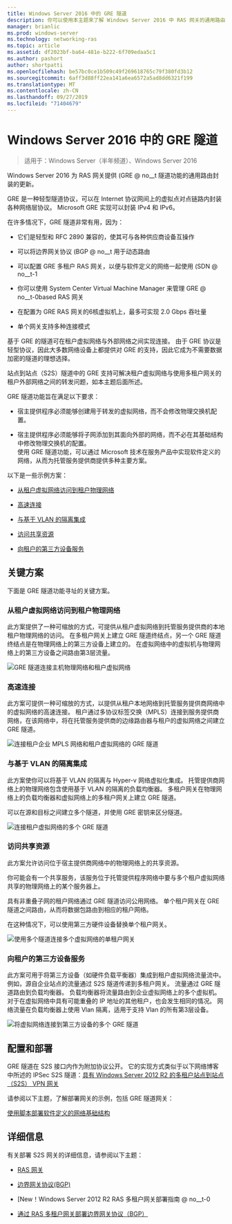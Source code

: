 ```yaml
---
title: Windows Server 2016 中的 GRE 隧道
description: 你可以使用本主题来了解 Windows Server 2016 中 RAS 网关的通用路由封装（GRE）隧道功能的更新。
manager: brianlic
ms.prod: windows-server
ms.technology: networking-ras
ms.topic: article
ms.assetid: df2023bf-ba64-481e-b222-6f709edaa5c1
ms.author: pashort
author: shortpatti
ms.openlocfilehash: be57bc0ce1b509c49f269618765c79f380fd3b12
ms.sourcegitcommit: 6aff3d88ff22ea141a6ea6572a5ad8dd6321f199
ms.translationtype: MT
ms.contentlocale: zh-CN
ms.lasthandoff: 09/27/2019
ms.locfileid: "71404679"
---
```

# <a name="gre-tunneling-in-windows-server-2016"></a>Windows Server 2016 中的 GRE 隧道

>适用于：Windows Server（半年频道）、Windows Server 2016

Windows Server 2016 为 RAS 网关提供 \(GRE @ no__t 隧道功能的通用路由封装的更新。  
  
GRE 是一种轻型隧道协议，可以在 Internet 协议网间上的虚拟点对点链路内封装各种网络层协议。 Microsoft GRE 实现可以封装 IPv4 和 IPv6。  
  
在许多情况下，GRE 隧道非常有用，因为：  
  
-   它们是轻型和 RFC 2890 兼容的，使其可与各种供应商设备互操作  
  
-   可以将边界网关协议 \(BGP @ no__t 用于动态路由  
  
-   可以配置 GRE 多租户 RAS 网关，以便与软件定义的网络一起使用 \(SDN @ no__t-1
  
-   你可以使用 System Center Virtual Machine Manager 来管理 GRE @ no__t-0based RAS 网关
  
-   在配置为 GRE RAS 网关的6核虚拟机上，最多可实现 2.0 Gbps 吞吐量
  
-   单个网关支持多种连接模式  
  
基于 GRE 的隧道可在租户虚拟网络与外部网络之间实现连接。 由于 GRE 协议是轻型协议，因此大多数网络设备上都提供对 GRE 的支持，因此它成为不需要数据加密的隧道的理想选择。 

站点到站点（S2S）隧道中的 GRE 支持可解决租户虚拟网络与使用多租户网关的租户外部网络之间的转发问题，如本主题后面所述。  
  
GRE 隧道功能旨在满足以下要求：  
  
-   宿主提供程序必须能够创建用于转发的虚拟网络，而不会修改物理交换机配置。  
  
-   宿主提供程序必须能够将子网添加到其面向外部的网络，而不必在其基础结构中修改物理交换机的配置。  
使用 GRE 隧道功能，可以通过 Microsoft 技术在服务产品中实现软件定义的网络，从而为托管服务提供商提供多种主要方案。  
  
以下是一些示例方案：  
  
-   [从租户虚拟网络访问到租户物理网络](#BKMK_Access)  
  
-   [高速连接](#BKMK_Speed)  
  
-   [与基于 VLAN 的隔离集成](#BKMK_Integration)  
  
-   [访问共享资源](#BKMK_Shared)  
  
-   [向租户的第三方设备服务](#BKMK_thirdparty)  
  
## <a name="key-scenarios"></a>关键方案

下面是 GRE 隧道功能寻址的关键方案。  
  
### <a name="BKMK_Access"></a>从租户虚拟网络访问到租户物理网络

此方案提供了一种可缩放的方式，可提供从租户虚拟网络到托管服务提供商的本地租户物理网络的访问。 在多租户网关上建立 GRE 隧道终结点，另一个 GRE 隧道终结点是在物理网络上的第三方设备上建立的。 在虚拟网络中的虚拟机与物理网络上的第三方设备之间路由第3层流量。  
  
![GRE 隧道连接主机物理网络和租户虚拟网络](../../media/gre-tunneling-in-windows-server/GRE_.png)  
  
### <a name="BKMK_Speed"></a>高速连接

此方案可提供一种可缩放的方式，以提供从租户本地网络到托管服务提供商网络中的虚拟网络的高速连接。 租户通过多协议标签交换（MPLS）连接到服务提供商网络，在该网络中，将在托管服务提供商的边缘路由器与租户的虚拟网络之间建立 GRE 隧道。  
  
![连接租户企业 MPLS 网络和租户虚拟网络的 GRE 隧道](../../media/gre-tunneling-in-windows-server/GRE-.png)  
  
### <a name="BKMK_Integration"></a>与基于 VLAN 的隔离集成

此方案使你可以将基于 VLAN 的隔离与 Hyper-v 网络虚拟化集成。 托管提供商网络上的物理网络包含使用基于 VLAN 的隔离的负载均衡器。 多租户网关在物理网络上的负载均衡器和虚拟网络上的多租户网关上建立 GRE 隧道。  
  
可以在源和目标之间建立多个隧道，并使用 GRE 密钥来区分隧道。  
  
![连接租户虚拟网络的多个 GRE 隧道](../../media/gre-tunneling-in-windows-server/GRE-VLANIsolation.png)  
  
### <a name="BKMK_Shared"></a>访问共享资源

此方案允许访问位于宿主提供商网络中的物理网络上的共享资源。  
  
你可能会有一个共享服务，该服务位于托管提供程序网络中要与多个租户虚拟网络共享的物理网络上的某个服务器上。  
  
具有非重叠子网的租户网络通过 GRE 隧道访问公用网络。 单个租户网关在 GRE 隧道之间路由，从而将数据包路由到相应的租户网络。  
  
在这种情况下，可以使用第三方硬件设备替换单个租户网关。  
  
![使用多个隧道连接多个虚拟网络的单租户网关](../../media/gre-tunneling-in-windows-server/GRE-SharedResource.png)  
  
### <a name="BKMK_thirdparty"></a>向租户的第三方设备服务

此方案可用于将第三方设备（如硬件负载平衡器）集成到租户虚拟网络流量流中。 例如，源自企业站点的流量通过 S2S 隧道传递到多租户网关。 流量通过 GRE 隧道路由到负载均衡器。 负载均衡器将流量路由到企业虚拟网络上的多个虚拟机。 对于在虚拟网络中具有可能重叠的 IP 地址的其他租户，也会发生相同的情况。 网络流量在负载均衡器上使用 Vlan 隔离，适用于支持 Vlan 的所有第3层设备。  
  
![将虚拟网络连接到第三方设备的多个 GRE 隧道](../../media/gre-tunneling-in-windows-server/GREThirdParty.png)  
  
## <a name="configuration-and-deployment"></a>配置和部署

GRE 隧道在 S2S 接口内作为附加协议公开。 它的实现方式类似于以下网络博客中所述的 IPSec S2S 隧道：[具有 Windows Server 2012 R2 的多租户站点到站点（S2S） VPN 网关](https://blogs.technet.com/b/networking/archive/2013/09/29/multi-tenant-site-to-site-s2s-vpn-gateway-with-windows-server-2012-r2.aspx)  
  
请参阅以下主题，了解部署网关的示例，包括 GRE 隧道网关：  
  
[使用脚本部署软件定义的网络基础结构](../../../networking/sdn/deploy/Deploy-a-Software-Defined-Network-infrastructure-using-scripts.md)
  
## <a name="more-information"></a>详细信息

有关部署 S2S 网关的详细信息，请参阅以下主题：  
  
-   [RAS 网关](RAS-Gateway.md)  
  
-   [边界网关协议&#40;BGP&#41;](../bgp/Border-Gateway-Protocol-BGP.md)  
  
-   [New！Windows Server 2012 R2 RAS 多租户网关部署指南 @ no__t-0  
  
-   [通过 RAS 多租户网关部署边界网关协议（BGP）](https://blogs.technet.com/b/wsnetdoc/archive/2014/04/03/deploy-border-gateway-protocol-bgp-with-the-RAS-multitenant-gateway.aspx)  
  


